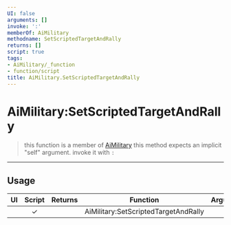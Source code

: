 ```yaml
---
UI: false
arguments: []
invoke: ':'
memberOf: AiMilitary
methodname: SetScriptedTargetAndRally
returns: []
script: true
tags:
- AiMilitary/_function
- function/script
title: AiMilitary.SetScriptedTargetAndRally
---
```

# AiMilitary:SetScriptedTargetAndRally
> this function is a member of [AiMilitary](civ-6/lua/AiMilitary.md)
> this method expects an implicit "self" argument. invoke it with `:`
-----
## Usage
|  UI | Script | Returns | Function | Arguments |
|:---:|:------:|-------:|:--------:|:---------|
| |✓||AiMilitary:SetScriptedTargetAndRally||
